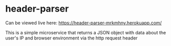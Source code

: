 # header-parser

Can be viewed live here: https://header-parser-mrkmhny.herokuapp.com/

This is a simple microservice that returns a JSON object with data about the user's IP and browser environment via the http request header
